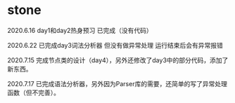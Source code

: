 # stone

2020.6.16	day1和day2热身预习 已完成（没有代码）

2020.6.22	已完成day3词法分析器 但没有做异常处理 运行结束后会有异常报错

2020.7.15	完成节点类的设计（day4），另外还修改了day3中的部分代码，添加了新东西。

2020.7.17	已完成语法分析器，另外因为Parser库的需要，还简单的写了异常处理函数（但不完善）。